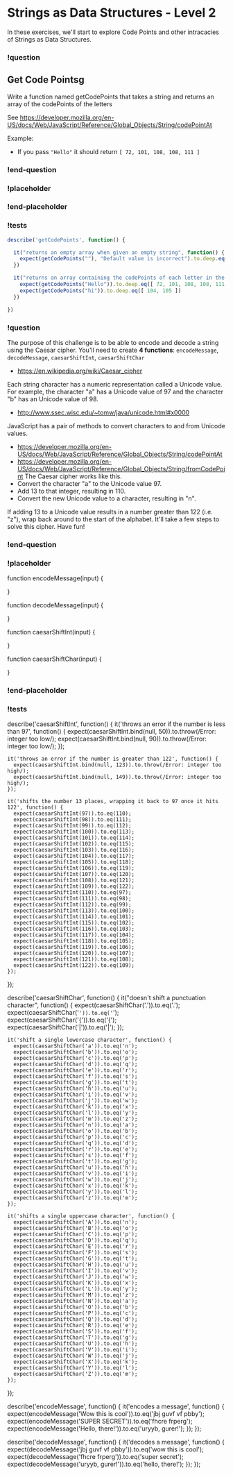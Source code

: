 # Strings as Data Structures - Level 2

In these exercises, we'll start to explore Code Points and other intracacies of Strings as Data Structures.

### !question
## Get Code Pointsg 

Write a function named getCodePoints that takes a string and returns an array of the codePoints of the letters

See https://developer.mozilla.org/en-US/docs/Web/JavaScript/Reference/Global_Objects/String/codePointAt

Example:

- If you pass `"Hello"` it should return `[ 72, 101, 108, 108, 111 ]`
### !end-question

### !placeholder
### !end-placeholder

### !tests
```js
describe('getCodePoints', function() {

  it("returns an empty array when given an empty string", function() {
    expect(getCodePoints(""), "Default value is incorrect").to.deep.eq([])
  })

  it("returns an array containing the codePoints of each letter in the string", function() {
    expect(getCodePoints("Hello")).to.deep.eq([ 72, 101, 108, 108, 111 ])
    expect(getCodePoints("hi")).to.deep.eq([ 104, 105 ])
  })

})
```

### !question

The purpose of this challenge is to be able to encode and decode a string using the Caesar cipher. You'll need to create **4 functions**: `encodeMessage`, `decodeMessage`, `caesarShiftInt`, `caesarShiftChar`
- https://en.wikipedia.org/wiki/Caesar_cipher

Each string character has a numeric representation called a Unicode value. For example, the character "a" has a Unicode value of 97 and the character "b" has an Unicode value of 98.
- http://www.ssec.wisc.edu/~tomw/java/unicode.html#x0000

JavaScript has a pair of methods to convert characters to and from Unicode values.
- https://developer.mozilla.org/en-US/docs/Web/JavaScript/Reference/Global_Objects/String/codePointAt
- https://developer.mozilla.org/en-US/docs/Web/JavaScript/Reference/Global_Objects/String/fromCodePoint
The Caesar cipher works like this.
- Convert the character "a" to the Unicode value 97.
- Add 13 to that integer, resulting in 110.
- Convert the new Unicode value to a character, resulting in "n".

If adding 13 to a Unicode value results in a number greater than 122 (i.e. "z"), wrap back around to the start of the alphabet. It'll take a few steps to solve this cipher. Have fun!

### !end-question

### !placeholder

function encodeMessage(input) {

}

function decodeMessage(input) {

}

function caesarShiftInt(input) {

}

function caesarShiftChar(input) {

}

### !end-placeholder

### !tests

describe('caesarShiftInt', function() {
    it('throws an error if the number is less than 97', function() {
      expect(caesarShiftInt.bind(null, 50)).to.throw(/Error: integer too low/);
      expect(caesarShiftInt.bind(null, 90)).to.throw(/Error: integer too low/);
    });

    it('throws an error if the number is greater than 122', function() {
      expect(caesarShiftInt.bind(null, 123)).to.throw(/Error: integer too high/);
      expect(caesarShiftInt.bind(null, 149)).to.throw(/Error: integer too high/);
    });

    it('shifts the number 13 places, wrapping it back to 97 once it hits 122', function() {
      expect(caesarShiftInt(97)).to.eq(110);
      expect(caesarShiftInt(98)).to.eq(111);
      expect(caesarShiftInt(99)).to.eq(112);
      expect(caesarShiftInt(100)).to.eq(113);
      expect(caesarShiftInt(101)).to.eq(114);
      expect(caesarShiftInt(102)).to.eq(115);
      expect(caesarShiftInt(103)).to.eq(116);
      expect(caesarShiftInt(104)).to.eq(117);
      expect(caesarShiftInt(105)).to.eq(118);
      expect(caesarShiftInt(106)).to.eq(119);
      expect(caesarShiftInt(107)).to.eq(120);
      expect(caesarShiftInt(108)).to.eq(121);
      expect(caesarShiftInt(109)).to.eq(122);
      expect(caesarShiftInt(110)).to.eq(97);
      expect(caesarShiftInt(111)).to.eq(98);
      expect(caesarShiftInt(112)).to.eq(99);
      expect(caesarShiftInt(113)).to.eq(100);
      expect(caesarShiftInt(114)).to.eq(101);
      expect(caesarShiftInt(115)).to.eq(102);
      expect(caesarShiftInt(116)).to.eq(103);
      expect(caesarShiftInt(117)).to.eq(104);
      expect(caesarShiftInt(118)).to.eq(105);
      expect(caesarShiftInt(119)).to.eq(106);
      expect(caesarShiftInt(120)).to.eq(107);
      expect(caesarShiftInt(121)).to.eq(108);
      expect(caesarShiftInt(122)).to.eq(109);
    });
  });

  describe('caesarShiftChar', function() {
    it("doesn't shift a punctuation character", function() {
      expect(caesarShiftChar('.')).to.eq('.');
      expect(caesarShiftChar('`')).to.eq('`');
      expect(caesarShiftChar('{')).to.eq('{');
      expect(caesarShiftChar('|')).to.eq('|');
    });

    it('shift a single lowercase character', function() {
      expect(caesarShiftChar('a')).to.eq('n');
      expect(caesarShiftChar('b')).to.eq('o');
      expect(caesarShiftChar('c')).to.eq('p');
      expect(caesarShiftChar('d')).to.eq('q');
      expect(caesarShiftChar('e')).to.eq('r');
      expect(caesarShiftChar('f')).to.eq('s');
      expect(caesarShiftChar('g')).to.eq('t');
      expect(caesarShiftChar('h')).to.eq('u');
      expect(caesarShiftChar('i')).to.eq('v');
      expect(caesarShiftChar('j')).to.eq('w');
      expect(caesarShiftChar('k')).to.eq('x');
      expect(caesarShiftChar('l')).to.eq('y');
      expect(caesarShiftChar('m')).to.eq('z');
      expect(caesarShiftChar('n')).to.eq('a');
      expect(caesarShiftChar('o')).to.eq('b');
      expect(caesarShiftChar('p')).to.eq('c');
      expect(caesarShiftChar('q')).to.eq('d');
      expect(caesarShiftChar('r')).to.eq('e');
      expect(caesarShiftChar('s')).to.eq('f');
      expect(caesarShiftChar('t')).to.eq('g');
      expect(caesarShiftChar('u')).to.eq('h');
      expect(caesarShiftChar('v')).to.eq('i');
      expect(caesarShiftChar('w')).to.eq('j');
      expect(caesarShiftChar('x')).to.eq('k');
      expect(caesarShiftChar('y')).to.eq('l');
      expect(caesarShiftChar('z')).to.eq('m');
    });

    it('shifts a single uppercase character', function() {
      expect(caesarShiftChar('A')).to.eq('n');
      expect(caesarShiftChar('B')).to.eq('o');
      expect(caesarShiftChar('C')).to.eq('p');
      expect(caesarShiftChar('D')).to.eq('q');
      expect(caesarShiftChar('E')).to.eq('r');
      expect(caesarShiftChar('F')).to.eq('s');
      expect(caesarShiftChar('G')).to.eq('t');
      expect(caesarShiftChar('H')).to.eq('u');
      expect(caesarShiftChar('I')).to.eq('v');
      expect(caesarShiftChar('J')).to.eq('w');
      expect(caesarShiftChar('K')).to.eq('x');
      expect(caesarShiftChar('L')).to.eq('y');
      expect(caesarShiftChar('M')).to.eq('z');
      expect(caesarShiftChar('N')).to.eq('a');
      expect(caesarShiftChar('O')).to.eq('b');
      expect(caesarShiftChar('P')).to.eq('c');
      expect(caesarShiftChar('Q')).to.eq('d');
      expect(caesarShiftChar('R')).to.eq('e');
      expect(caesarShiftChar('S')).to.eq('f');
      expect(caesarShiftChar('T')).to.eq('g');
      expect(caesarShiftChar('U')).to.eq('h');
      expect(caesarShiftChar('V')).to.eq('i');
      expect(caesarShiftChar('W')).to.eq('j');
      expect(caesarShiftChar('X')).to.eq('k');
      expect(caesarShiftChar('Y')).to.eq('l');
      expect(caesarShiftChar('Z')).to.eq('m');
    });
  });

  describe('encodeMessage', function() {
    it('encodes a message', function() {
      expect(encodeMessage('Wow this is cool')).to.eq('jbj guvf vf pbby');
      expect(encodeMessage('SUPER SECRET')).to.eq('fhcre frperg');
      expect(encodeMessage('Hello, there!')).to.eq('uryyb, gurer!');
    });
  });

  describe('decodeMessage', function() {
    it('decodes a message', function() {
      expect(decodeMessage('jbj guvf vf pbby')).to.eq('wow this is cool');
      expect(decodeMessage('fhcre frperg')).to.eq('super secret');
      expect(decodeMessage('uryyb, gurer!')).to.eq('hello, there!');
    });
  });
